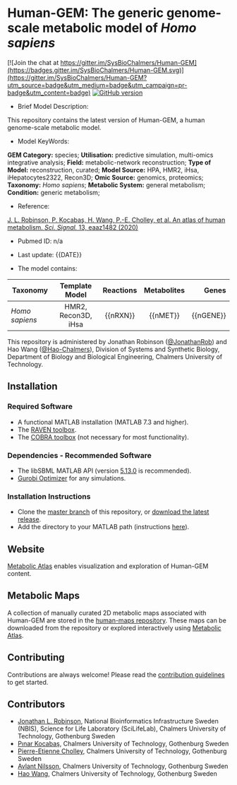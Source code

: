 # Human-GEM: The generic genome-scale metabolic model of _Homo sapiens_

[![Join the chat at https://gitter.im/SysBioChalmers/Human-GEM](https://badges.gitter.im/SysBioChalmers/Human-GEM.svg)](https://gitter.im/SysBioChalmers/Human-GEM?utm_source=badge&utm_medium=badge&utm_campaign=pr-badge&utm_content=badge) [![GitHub version](https://badge.fury.io/gh/sysbiochalmers%2FHuman-GEM.svg)](https://badge.fury.io/gh/sysbiochalmers%2FHuman-GEM)

- Brief Model Description:

This repository contains the latest version of Human-GEM, a human genome-scale metabolic model.

- Model KeyWords:

**GEM Category:** species; **Utilisation:** predictive simulation, multi-omics integrative analysis; **Field:** metabolic-network reconstruction; **Type of Model:** reconstruction, curated; **Model Source:** HPA, HMR2, iHsa, iHepatocytes2322, Recon3D; **Omic Source:** genomics, proteomics; **Taxonomy:** _Homo sapiens_; **Metabolic System:** general metabolism; **Condition:** generic metabolism;

- Reference:

 [J. L. Robinson, P. Kocabaş, H. Wang, P.-E. Cholley, et al. An atlas of human metabolism. _Sci. Signal._ 13, eaaz1482 (2020)](https://stke.sciencemag.org/lookup/doi/10.1126/scisignal.aaz1482)

- Pubmed ID: n/a

- Last update: {{DATE}}


- The model contains:

|Taxonomy | Template Model | Reactions | Metabolites| Genes |
| ------------- |:-------------:|:-------------:|:-------------:|-----:|
|_Homo sapiens_ |   HMR2, Recon3D, iHsa|    {{nRXN}}|  {{nMET}}|  {{nGENE}}|



This repository is administered by Jonathan Robinson ([@JonathanRob](https://github.com/jonathanrob)) and Hao Wang ([@Hao-Chalmers](https://github.com/hao-chalmers)), Division of Systems and Synthetic Biology, Department of Biology and Biological Engineering, Chalmers University of Technology.



## Installation

### Required Software
* A functional MATLAB installation (MATLAB 7.3 and higher).
* The [RAVEN toolbox](https://github.com/SysBioChalmers/RAVEN).
* The [COBRA toolbox](https://github.com/opencobra/cobratoolbox) (not necessary for most functionality).


### Dependencies - Recommended Software
* The libSBML MATLAB API (version [5.13.0](https://sourceforge.net/projects/sbml/files/libsbml/5.13.0/stable/MATLAB%20interface/) is recommended).
* [Gurobi Optimizer](http://www.gurobi.com/registration/download-reg) for any simulations.


### Installation Instructions
* Clone the [master branch](https://github.com/SysBioChalmers/Human-GEM/tree/master) of this repository, or [download the latest release](https://github.com/SysBioChalmers/Human-GEM/releases/latest).
* Add the directory to your MATLAB path (instructions [here](https://se.mathworks.com/help/matlab/ref/addpath.html?requestedDomain=www.mathworks.com)).


## Website
[Metabolic Atlas](https://metabolicatlas.org/) enables visualization and exploration of Human-GEM content.


## Metabolic Maps
A collection of manually curated 2D metabolic maps associated with Human-GEM are stored in the [human-maps repository](https://github.com/SysBioChalmers/human-maps). These maps can be downloaded from the repository or explored interactively using [Metabolic Atlas](https://metabolicatlas.org/explore/map-viewer/human1).


## Contributing
Contributions are always welcome! Please read the [contribution guidelines](https://github.com/SysBioChalmers/Human-GEM/blob/master/.github/CONTRIBUTING.md) to get started.


## Contributors
- [Jonathan L. Robinson](https://www.chalmers.se/en/Staff/Pages/jonrob.aspx), National Bioinformatics Infrastructure Sweden (NBIS), Science for Life Laboratory (SciLifeLab), Chalmers University of Technology, Gothenburg Sweden
- [Pınar Kocabaş](https://www.chalmers.se/en/staff/Pages/kocabas.aspx), Chalmers University of Technology, Gothenburg Sweden
- [Pierre-Etienne Cholley](https://www.chalmers.se/en/staff/Pages/cholley.aspx), Chalmers University of Technology, Gothenburg Sweden
- [Avlant Nilsson](https://www.chalmers.se/en/staff/Pages/avlant-nilsson.aspx), Chalmers University of Technology, Gothenburg Sweden
- [Hao Wang](https://www.chalmers.se/en/staff/Pages/hao-wang.aspx), Chalmers University of Technology, Gothenburg Sweden
